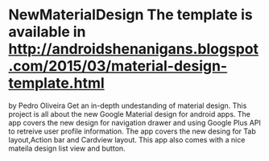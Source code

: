 # NewMaterialDesign The template is available in http://androidshenanigans.blogspot.com/2015/03/material-design-template.html
by Pedro Oliveira
Get an in-depth undestanding of material design.
This project is all about the new Google Material design for android apps.
The app covers the new design for navigation drawer and using Google Plus API to retreive user profile information.
The app covers the new desing for Tab layout,Action bar and Cardview layout.
This app also comes with a nice mateila design list view and button.

